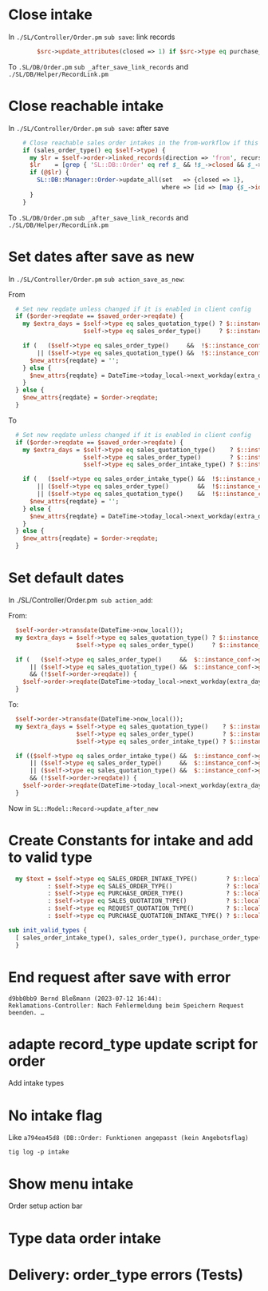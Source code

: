 
# Close intake

In `./SL/Controller/Order.pm` `sub save`: link records

```perl
        $src->update_attributes(closed => 1) if $src->type eq purchase_quotation_intake_type() && $self->type eq purchase_order_type();
```

To `.SL/DB/Order.pm` `sub _after_save_link_records` and `./SL/DB/Helper/RecordLink.pm`

# Close reachable intake


In `./SL/Controller/Order.pm` `sub save`: after save

```perl
    # Close reachable sales order intakes in the from-workflow if this is a sales order
    if (sales_order_type() eq $self->type) {
      my $lr = $self->order->linked_records(direction => 'from', recursive => 1);
      $lr    = [grep { 'SL::DB::Order' eq ref $_ && !$_->closed && $_->is_type('sales_order_intake')} @$lr];
      if (@$lr) {
        SL::DB::Manager::Order->update_all(set   => {closed => 1},
                                           where => [id => [map {$_->id} @$lr]]);
      }
    }
```

To `.SL/DB/Order.pm` `sub _after_save_link_records` and `./SL/DB/Helper/RecordLink.pm`

# Set dates after save as new

In `./SL/Controller/Order.pm` `sub action_save_as_new`:

From

```perl
  # Set new reqdate unless changed if it is enabled in client config
  if ($order->reqdate == $saved_order->reqdate) {
    my $extra_days = $self->type eq sales_quotation_type() ? $::instance_conf->get_reqdate_interval       :
                     $self->type eq sales_order_type()     ? $::instance_conf->get_delivery_date_interval : 1;

    if (   ($self->type eq sales_order_type()     &&  !$::instance_conf->get_deliverydate_on)
        || ($self->type eq sales_quotation_type() &&  !$::instance_conf->get_reqdate_on)) {
      $new_attrs{reqdate} = '';
    } else {
      $new_attrs{reqdate} = DateTime->today_local->next_workday(extra_days => $extra_days);
    }
  } else {
    $new_attrs{reqdate} = $order->reqdate;
  }
```

To

```perl
  # Set new reqdate unless changed if it is enabled in client config
  if ($order->reqdate == $saved_order->reqdate) {
    my $extra_days = $self->type eq sales_quotation_type()    ? $::instance_conf->get_reqdate_interval       :
                     $self->type eq sales_order_type()        ? $::instance_conf->get_delivery_date_interval :
                     $self->type eq sales_order_intake_type() ? $::instance_conf->get_delivery_date_interval : 1;

    if (   ($self->type eq sales_order_intake_type() &&  !$::instance_conf->get_deliverydate_on)
        || ($self->type eq sales_order_type()        &&  !$::instance_conf->get_deliverydate_on)
        || ($self->type eq sales_quotation_type()    &&  !$::instance_conf->get_reqdate_on)) {
      $new_attrs{reqdate} = '';
    } else {
      $new_attrs{reqdate} = DateTime->today_local->next_workday(extra_days => $extra_days);
    }
  } else {
    $new_attrs{reqdate} = $order->reqdate;
  }
```

# Set default dates

In ./SL/Controller/Order.pm` sub action_add`:

From:

```perl
  $self->order->transdate(DateTime->now_local());
  my $extra_days = $self->type eq sales_quotation_type() ? $::instance_conf->get_reqdate_interval       :
                   $self->type eq sales_order_type()     ? $::instance_conf->get_delivery_date_interval : 1;

  if (   ($self->type eq sales_order_type()     &&  $::instance_conf->get_deliverydate_on)
      || ($self->type eq sales_quotation_type() &&  $::instance_conf->get_reqdate_on)
      && (!$self->order->reqdate)) {
    $self->order->reqdate(DateTime->today_local->next_workday(extra_days => $extra_days));
  }
```

To:

```perl
  $self->order->transdate(DateTime->now_local());
  my $extra_days = $self->type eq sales_quotation_type()    ? $::instance_conf->get_reqdate_interval       :
                   $self->type eq sales_order_type()        ? $::instance_conf->get_delivery_date_interval :
                   $self->type eq sales_order_intake_type() ? $::instance_conf->get_delivery_date_interval : 1;

  if (($self->type eq sales_order_intake_type() &&  $::instance_conf->get_deliverydate_on)
      || ($self->type eq sales_order_type()     &&  $::instance_conf->get_deliverydate_on)
      || ($self->type eq sales_quotation_type() &&  $::instance_conf->get_reqdate_on)
      && (!$self->order->reqdate)) {
    $self->order->reqdate(DateTime->today_local->next_workday(extra_days => $extra_days));
  }
```

Now in `SL::Model::Record->update_after_new`

# Create Constants for intake and add to valid type


```perl
  my $text = $self->type eq SALES_ORDER_INTAKE_TYPE()        ? $::locale->text('The order intake has been deleted')
           : $self->type eq SALES_ORDER_TYPE()               ? $::locale->text('The order confirmation has been deleted')
           : $self->type eq PURCHASE_ORDER_TYPE()            ? $::locale->text('The order has been deleted')
           : $self->type eq SALES_QUOTATION_TYPE()           ? $::locale->text('The quotation has been deleted')
           : $self->type eq REQUEST_QUOTATION_TYPE()         ? $::locale->text('The rfq has been deleted')
           : $self->type eq PURCHASE_QUOTATION_INTAKE_TYPE() ? $::locale->text('The quotation intake has been deleted')
```

```perl
sub init_valid_types {
  [ sales_order_intake_type(), sales_order_type(), purchase_order_type(), sales_quotation_type(), request_quotation_type(), purchase_quotation_intake_type() ];
  }
```

# End request after save with error

``
d9bb0bb9 Bernd Bleßmann (2023-07-12 16:44):                                   
Reklamations-Controller: Nach Fehlermeldung beim Speichern Request beenden. … 
``

# adapte record_type update script for order

Add intake types

# No intake flag

Like
`a794ea45d8 (DB::Order: Funktionen angepasst (kein Angebotsflag)`

`tig log -p intake`


# Show menu intake

Order setup action bar


# Type data order intake

# Delivery: order_type errors (Tests)

